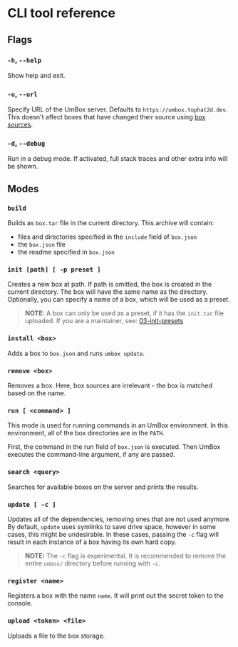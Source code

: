 # CLI tool reference

## Flags

### `-h`, `--help`

Show help and exit.

### `-u`, `--url`

Specify URL of the UmBox server. Defaults to `https://umbox.tophat2d.dev`.
This doesn't affect boxes that have changed their source using [box sources](/docs/spec/box-sources.md).

### `-d`, `--debug`

Run in a debug mode. If activated, full stack traces and other extra info will
be shown.

## Modes

### `build`

Builds as `box.tar` file in the current directory. This archive will contain:

- files and directories specified in the `include` field of `box.json`
- the `box.json` file
- the readme specified in `box.json`

### `init [path] [ -p preset ]`

Creates a new box at path. If path is omitted, the box is created in the
current directory. The box will have the same name as the directory.
Optionally, you can specify a name of a box, which will be used as a preset.

> **NOTE:** A box can only be used as a preset, if it has the `init.tar` file
> uploaded. If you are a maintainer, see: [03-init-presets](/docs/maintainer/03-init-presets.md)

### `install <box>`

Adds a box to `box.json` and runs `umbox update`.

### `remove <box>`

Removes a box. Here, box sources are irrelevant - the box is matched based on
the name.

### `run [ <command> ]`

This mode is used for running commands in an UmBox environment. In this
environment, all of the box directories are in the `PATH`.

First, the command in the run field of `box.json` is executed. Then UmBox
executes the command-line argument, if any are passed.

### `search <query>`

Searches for available boxes on the server and prints the results.

### `update [ -c ]`

Updates all of the dependencies, removing ones that are not used anymore.
By default, `update` uses symlinks to save drive space, however in some cases,
this might be undesirable. In these cases, passing the `-c` flag will result
in each instance of a box having its own hard copy.

> **NOTE:** The `-c` flag is experimental. It is recommended to remove the
> entire `umbox/` directory before running with `-c`.

### `register <name>`

Registers a box with the name `name`. It will print out the secret token to the
console.

### `upload <token> <file>`

Uploads a file to the box storage.
